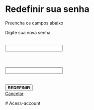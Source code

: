 <!DOCTYPE html>
<html lang="en">
<head>
    <meta charset="UTF-8">
    <meta name="viewport" content="width=device-width, initial-scale=1.0">
    <title>Document</title>
    <link rel="stylesheet" href="https://cdnjs.cloudflare.com/ajax/libs/font-awesome/6.0.0-beta3/css/all.min.css">
    <link rel="stylesheet" href="redefinir.css">
    <script>
        function togglePasswordVisibility(index) {
            const passwordField = document.querySelectorAll('.password-input')[index];
            const eyeIcon = document.querySelectorAll('.toggle-eye')[index];
        if (passwordField.type === 'password') {
                passwordField.type = 'text';
                eyeIcon.classList.remove('fa-eye-slash');
                eyeIcon.classList.add('fa-eye');
            } else {
                passwordField.type = 'password';
                eyeIcon.classList.remove('fa-eye');
                eyeIcon.classList.add('fa-eye-slash');
            }
        }
    </script>
</head>
<body>
    <form action="">
        <div class="div-mae">
            <h1>Redefinir sua senha</h1>
            <p id="titulo">Preencha os campos abaixo</p>
            <p id="titulo-1">Digite sua nova senha</p>
            <br>
            <div class="input-wrapper">
                <input type="password" class="password-input" required>
                <i class="fa fa-eye-slash toggle-eye" onclick="togglePasswordVisibility(0)"></i>
            </div>
            <br><br><br>
            <div class="input-wrapper">
                <input type="password" class="password-input" required>
                <i class="fa fa-eye-slash toggle-eye" onclick="togglePasswordVisibility(1)"></i>
            </div>
            <br><br>
            <button type="submit"><strong>REDEFINIR</strong></button>
            <br>
            <a href="">Cancelar</a>
        </div>
    </form>
</body>
</html>
# Acess-account
